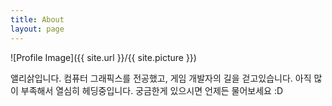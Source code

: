 ```yaml
---
title: About
layout: page
---
```

![Profile Image]({{ site.url }}/{{ site.picture }})

앨리삵입니다. 컴퓨터 그래픽스를 전공했고, 게임 개발자의 길을 걷고있습니다.
아직 많이 부족해서 열심히 헤딩중입니다. 궁금한게 있으시면 언제든 물어보세요 :D
